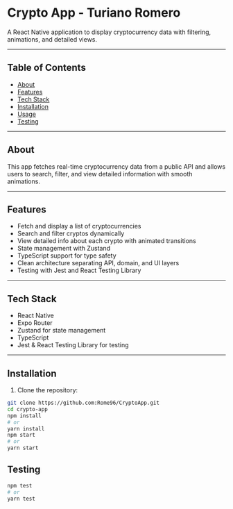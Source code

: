 # Crypto App - Turiano Romero

A React Native application to display cryptocurrency data with filtering, animations, and detailed views.

---

## Table of Contents

- [About](#about)
- [Features](#features)
- [Tech Stack](#tech-stack)
- [Installation](#installation)
- [Usage](#usage)
- [Testing](#testing)

---

## About

This app fetches real-time cryptocurrency data from a public API and allows users to search, filter, and view detailed information with smooth animations.

---

## Features

- Fetch and display a list of cryptocurrencies
- Search and filter cryptos dynamically
- View detailed info about each crypto with animated transitions
- State management with Zustand
- TypeScript support for type safety
- Clean architecture separating API, domain, and UI layers
- Testing with Jest and React Testing Library

---

## Tech Stack

- React Native
- Expo Router
- Zustand for state management
- TypeScript
- Jest & React Testing Library for testing

---

## Installation

1. Clone the repository:
```bash
git clone https://github.com:Rome96/CryptoApp.git
cd crypto-app
npm install
# or
yarn install
npm start
# or
yarn start

```

## Testing
```bash
npm test
# or
yarn test
```